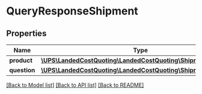 # QueryResponseShipment

## Properties
Name | Type | Description | Notes
------------ | ------------- | ------------- | -------------
**product** | [**\UPS\LandedCostQuoting\LandedCostQuoting\ShipmentProduct[]**](ShipmentProduct.md) |  | 
**question** | [**\UPS\LandedCostQuoting\LandedCostQuoting\ShipmentQuestion[]**](ShipmentQuestion.md) |  | [optional] 

[[Back to Model list]](../../README.md#documentation-for-models) [[Back to API list]](../../README.md#documentation-for-api-endpoints) [[Back to README]](../../README.md)

